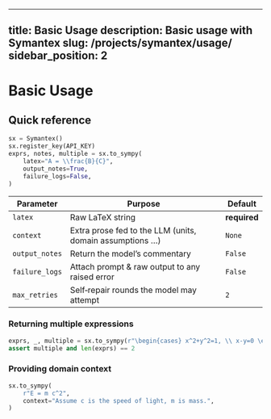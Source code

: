 -------------------------------
title: Basic Usage
description: Basic usage with Symantex
slug: /projects/symantex/usage/
sidebar_position: 2
-------------------------------

# Basic Usage

## Quick reference

```python
sx = Symantex()
sx.register_key(API_KEY)
exprs, notes, multiple = sx.to_sympy(
    latex="A = \\frac{B}{C}",
    output_notes=True,
    failure_logs=False,
)
```

| Parameter      | Purpose                                                  | Default      |
| -------------- | -------------------------------------------------------- | ------------ |
| `latex`        | Raw LaTeX string                                         | **required** |
| `context`      | Extra prose fed to the LLM (units, domain assumptions …) | `None`       |
| `output_notes` | Return the model’s commentary                            | `False`      |
| `failure_logs` | Attach prompt & raw output to any raised error           | `False`      |
| `max_retries`  | Self‑repair rounds the model may attempt                 | `2`          |

### Returning multiple expressions

```python
exprs, _, multiple = sx.to_sympy(r"\begin{cases} x^2+y^2=1, \\ x-y=0 \end{cases}", output_notes=True)
assert multiple and len(exprs) == 2
```

### Providing domain context

```python
sx.to_sympy(
    r"E = m c^2",
    context="Assume c is the speed of light, m is mass.",
)
```


